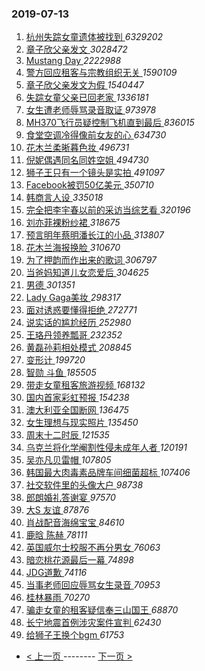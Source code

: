 ### 2019-07-13 
1. [ 杭州失踪女童遗体被找到 ](https://s.weibo.com/weibo?q=%E6%9D%AD%E5%B7%9E%E5%A4%B1%E8%B8%AA%E5%A5%B3%E7%AB%A5%E9%81%97%E4%BD%93%E8%A2%AB%E6%89%BE%E5%88%B0&Refer=top) *6329202*
1. [ 章子欣父亲发文 ](https://s.weibo.com/weibo?q=%23%E7%AB%A0%E5%AD%90%E6%AC%A3%E7%88%B6%E4%BA%B2%E5%8F%91%E6%96%87%23&Refer=top) *3028472*
1. [ Mustang Day ](https://s.weibo.com/weibo?q=%23Mustang%20Day%23&topic_ad=1&Refer=top) *2222988*
1. [ 警方回应租客与宗教组织无关 ](https://s.weibo.com/weibo?q=%23%E8%AD%A6%E6%96%B9%E5%9B%9E%E5%BA%94%E7%A7%9F%E5%AE%A2%E4%B8%8E%E5%AE%97%E6%95%99%E7%BB%84%E7%BB%87%E6%97%A0%E5%85%B3%23&Refer=top) *1590109*
1. [ 章子欣父亲发文为假 ](https://s.weibo.com/weibo?q=%23%E7%AB%A0%E5%AD%90%E6%AC%A3%E7%88%B6%E4%BA%B2%E5%8F%91%E6%96%87%E4%B8%BA%E5%81%87%23&Refer=top) *1540447*
1. [ 失踪女童父亲已回老家 ](https://s.weibo.com/weibo?q=%23%E5%A4%B1%E8%B8%AA%E5%A5%B3%E7%AB%A5%E7%88%B6%E4%BA%B2%E5%B7%B2%E5%9B%9E%E8%80%81%E5%AE%B6%23&Refer=top) *1336181*
1. [ 女生遭老师辱骂录音取证 ](https://s.weibo.com/weibo?q=%23%E5%A5%B3%E7%94%9F%E9%81%AD%E8%80%81%E5%B8%88%E8%BE%B1%E9%AA%82%E5%BD%95%E9%9F%B3%E5%8F%96%E8%AF%81%23&Refer=top) *973978*
1. [ MH370飞行员疑控制飞机直到最后 ](https://s.weibo.com/weibo?q=%23MH370%E9%A3%9E%E8%A1%8C%E5%91%98%E7%96%91%E6%8E%A7%E5%88%B6%E9%A3%9E%E6%9C%BA%E7%9B%B4%E5%88%B0%E6%9C%80%E5%90%8E%23&Refer=top) *836015*
1. [ 食堂空调冷得像前女友的心 ](https://s.weibo.com/weibo?q=%23%E9%A3%9F%E5%A0%82%E7%A9%BA%E8%B0%83%E5%86%B7%E5%BE%97%E5%83%8F%E5%89%8D%E5%A5%B3%E5%8F%8B%E7%9A%84%E5%BF%83%23&Refer=top) *634730*
1. [ 花木兰柔晰暮色妆 ](https://s.weibo.com/weibo?q=%23%E8%8A%B1%E6%9C%A8%E5%85%B0%E6%9F%94%E6%99%B0%E6%9A%AE%E8%89%B2%E5%A6%86%23&Refer=top) *496731*
1. [ 倪妮偶遇同名同姓空姐 ](https://s.weibo.com/weibo?q=%23%E5%80%AA%E5%A6%AE%E5%81%B6%E9%81%87%E5%90%8C%E5%90%8D%E5%90%8C%E5%A7%93%E7%A9%BA%E5%A7%90%23&Refer=top) *494730*
1. [ 狮子王只有一个镜头是实拍 ](https://s.weibo.com/weibo?q=%23%E7%8B%AE%E5%AD%90%E7%8E%8B%E5%8F%AA%E6%9C%89%E4%B8%80%E4%B8%AA%E9%95%9C%E5%A4%B4%E6%98%AF%E5%AE%9E%E6%8B%8D%23&Refer=top) *491097*
1. [ Facebook被罚50亿美元 ](https://s.weibo.com/weibo?q=%23Facebook%E8%A2%AB%E7%BD%9A50%E4%BA%BF%E7%BE%8E%E5%85%83%23&Refer=top) *350710*
1. [ 韩商言人设 ](https://s.weibo.com/weibo?q=%23%E9%9F%A9%E5%95%86%E8%A8%80%E4%BA%BA%E8%AE%BE%23&Refer=top) *335018*
1. [ 完全把李宇春以前的采访当综艺看 ](https://s.weibo.com/weibo?q=%23%E5%AE%8C%E5%85%A8%E6%8A%8A%E6%9D%8E%E5%AE%87%E6%98%A5%E4%BB%A5%E5%89%8D%E7%9A%84%E9%87%87%E8%AE%BF%E5%BD%93%E7%BB%BC%E8%89%BA%E7%9C%8B%23&Refer=top) *320196*
1. [ 刘亦菲裸粉纱裙 ](https://s.weibo.com/weibo?q=%23%E5%88%98%E4%BA%A6%E8%8F%B2%E8%A3%B8%E7%B2%89%E7%BA%B1%E8%A3%99%23&Refer=top) *318675*
1. [ 预言明年蔡明潘长江的小品 ](https://s.weibo.com/weibo?q=%23%E9%A2%84%E8%A8%80%E6%98%8E%E5%B9%B4%E8%94%A1%E6%98%8E%E6%BD%98%E9%95%BF%E6%B1%9F%E7%9A%84%E5%B0%8F%E5%93%81%23&Refer=top) *313807*
1. [ 花木兰海报换脸 ](https://s.weibo.com/weibo?q=%23%E8%8A%B1%E6%9C%A8%E5%85%B0%E6%B5%B7%E6%8A%A5%E6%8D%A2%E8%84%B8%23&Refer=top) *310670*
1. [ 为了押韵而作出来的歌词 ](https://s.weibo.com/weibo?q=%23%E4%B8%BA%E4%BA%86%E6%8A%BC%E9%9F%B5%E8%80%8C%E4%BD%9C%E5%87%BA%E6%9D%A5%E7%9A%84%E6%AD%8C%E8%AF%8D%23&Refer=top) *306797*
1. [ 当爸妈知道儿女恋爱后 ](https://s.weibo.com/weibo?q=%23%E5%BD%93%E7%88%B8%E5%A6%88%E7%9F%A5%E9%81%93%E5%84%BF%E5%A5%B3%E6%81%8B%E7%88%B1%E5%90%8E%23&Refer=top) *304625*
1. [ 男德 ](https://s.weibo.com/weibo?q=%23%E7%94%B7%E5%BE%B7%23&Refer=top) *301351*
1. [ Lady Gaga美妆 ](https://s.weibo.com/weibo?q=Lady%20Gaga%E7%BE%8E%E5%A6%86&Refer=top) *298317*
1. [ 面对诱惑要懂得拒绝 ](https://s.weibo.com/weibo?q=%E9%9D%A2%E5%AF%B9%E8%AF%B1%E6%83%91%E8%A6%81%E6%87%82%E5%BE%97%E6%8B%92%E7%BB%9D&Refer=top) *272771*
1. [ 说实话的尴尬经历 ](https://s.weibo.com/weibo?q=%23%E8%AF%B4%E5%AE%9E%E8%AF%9D%E7%9A%84%E5%B0%B4%E5%B0%AC%E7%BB%8F%E5%8E%86%23&Refer=top) *252980*
1. [ 王珞丹领养瓢哥 ](https://s.weibo.com/weibo?q=%23%E7%8E%8B%E7%8F%9E%E4%B8%B9%E9%A2%86%E5%85%BB%E7%93%A2%E5%93%A5%23&Refer=top) *232352*
1. [ 黄磊孙莉相处模式 ](https://s.weibo.com/weibo?q=%23%E9%BB%84%E7%A3%8A%E5%AD%99%E8%8E%89%E7%9B%B8%E5%A4%84%E6%A8%A1%E5%BC%8F%23&Refer=top) *208845*
1. [ 变形计 ](https://s.weibo.com/weibo?q=%E5%8F%98%E5%BD%A2%E8%AE%A1&Refer=top) *199720*
1. [ 智勋 斗鱼 ](https://s.weibo.com/weibo?q=%E6%99%BA%E5%8B%8B%20%E6%96%97%E9%B1%BC&Refer=top) *185505*
1. [ 带走女童租客旅游视频 ](https://s.weibo.com/weibo?q=%23%E5%B8%A6%E8%B5%B0%E5%A5%B3%E7%AB%A5%E7%A7%9F%E5%AE%A2%E6%97%85%E6%B8%B8%E8%A7%86%E9%A2%91%23&Refer=top) *168132*
1. [ 国内首家彩虹预报 ](https://s.weibo.com/weibo?q=%23%E5%9B%BD%E5%86%85%E9%A6%96%E5%AE%B6%E5%BD%A9%E8%99%B9%E9%A2%84%E6%8A%A5%23&Refer=top) *154238*
1. [ 澳大利亚全国断网 ](https://s.weibo.com/weibo?q=%23%E6%BE%B3%E5%A4%A7%E5%88%A9%E4%BA%9A%E5%85%A8%E5%9B%BD%E6%96%AD%E7%BD%91%23&Refer=top) *136475*
1. [ 女生理想与现实照片 ](https://s.weibo.com/weibo?q=%23%E5%A5%B3%E7%94%9F%E7%90%86%E6%83%B3%E4%B8%8E%E7%8E%B0%E5%AE%9E%E7%85%A7%E7%89%87%23&Refer=top) *135450*
1. [ 周末十二时辰 ](https://s.weibo.com/weibo?q=%23%E5%91%A8%E6%9C%AB%E5%8D%81%E4%BA%8C%E6%97%B6%E8%BE%B0%23&Refer=top) *121535*
1. [ 乌克兰将化学阉割性侵未成年人者 ](https://s.weibo.com/weibo?q=%23%E4%B9%8C%E5%85%8B%E5%85%B0%E5%B0%86%E5%8C%96%E5%AD%A6%E9%98%89%E5%89%B2%E6%80%A7%E4%BE%B5%E6%9C%AA%E6%88%90%E5%B9%B4%E4%BA%BA%E8%80%85%23&Refer=top) *120191*
1. [ 吴亦凡贝雷帽 ](https://s.weibo.com/weibo?q=%23%E5%90%B4%E4%BA%A6%E5%87%A1%E8%B4%9D%E9%9B%B7%E5%B8%BD%23&Refer=top) *107805*
1. [ 韩国最大肉毒素品牌车间细菌超标 ](https://s.weibo.com/weibo?q=%E9%9F%A9%E5%9B%BD%E6%9C%80%E5%A4%A7%E8%82%89%E6%AF%92%E7%B4%A0%E5%93%81%E7%89%8C%E8%BD%A6%E9%97%B4%E7%BB%86%E8%8F%8C%E8%B6%85%E6%A0%87&Refer=top) *107406*
1. [ 社交软件里的头像大户 ](https://s.weibo.com/weibo?q=%23%E7%A4%BE%E4%BA%A4%E8%BD%AF%E4%BB%B6%E9%87%8C%E7%9A%84%E5%A4%B4%E5%83%8F%E5%A4%A7%E6%88%B7%23&Refer=top) *98738*
1. [ 郎朗婚礼答谢宴 ](https://s.weibo.com/weibo?q=%23%E9%83%8E%E6%9C%97%E5%A9%9A%E7%A4%BC%E7%AD%94%E8%B0%A2%E5%AE%B4%23&Refer=top) *97570*
1. [ 大S 友谊 ](https://s.weibo.com/weibo?q=%E5%A4%A7S%20%E5%8F%8B%E8%B0%8A&Refer=top) *87876*
1. [ 肖战配音海绵宝宝 ](https://s.weibo.com/weibo?q=%23%E8%82%96%E6%88%98%E9%85%8D%E9%9F%B3%E6%B5%B7%E7%BB%B5%E5%AE%9D%E5%AE%9D%23&Refer=top) *84610*
1. [ 鹿晗 陈赫 ](https://s.weibo.com/weibo?q=%E9%B9%BF%E6%99%97%20%E9%99%88%E8%B5%AB&Refer=top) *78111*
1. [ 英国威尔士校服不再分男女 ](https://s.weibo.com/weibo?q=%23%E8%8B%B1%E5%9B%BD%E5%A8%81%E5%B0%94%E5%A3%AB%E6%A0%A1%E6%9C%8D%E4%B8%8D%E5%86%8D%E5%88%86%E7%94%B7%E5%A5%B3%23&Refer=top) *76063*
1. [ 暗恋桃花源最后一幕 ](https://s.weibo.com/weibo?q=%23%E6%9A%97%E6%81%8B%E6%A1%83%E8%8A%B1%E6%BA%90%E6%9C%80%E5%90%8E%E4%B8%80%E5%B9%95%23&Refer=top) *74898*
1. [ JDG道歉 ](https://s.weibo.com/weibo?q=%23JDG%E9%81%93%E6%AD%89%23&Refer=top) *74116*
1. [ 当事老师回应辱骂女生录音 ](https://s.weibo.com/weibo?q=%E5%BD%93%E4%BA%8B%E8%80%81%E5%B8%88%E5%9B%9E%E5%BA%94%E8%BE%B1%E9%AA%82%E5%A5%B3%E7%94%9F%E5%BD%95%E9%9F%B3&Refer=top) *70953*
1. [ 桂林暴雨 ](https://s.weibo.com/weibo?q=%23%E6%A1%82%E6%9E%97%E6%9A%B4%E9%9B%A8%23&Refer=top) *70270*
1. [ 骗走女童的租客疑信奉三山国王 ](https://s.weibo.com/weibo?q=%23%E9%AA%97%E8%B5%B0%E5%A5%B3%E7%AB%A5%E7%9A%84%E7%A7%9F%E5%AE%A2%E7%96%91%E4%BF%A1%E5%A5%89%E4%B8%89%E5%B1%B1%E5%9B%BD%E7%8E%8B%23&Refer=top) *68870*
1. [ 长宁地震首例涉灾案件宣判 ](https://s.weibo.com/weibo?q=%23%E9%95%BF%E5%AE%81%E5%9C%B0%E9%9C%87%E9%A6%96%E4%BE%8B%E6%B6%89%E7%81%BE%E6%A1%88%E4%BB%B6%E5%AE%A3%E5%88%A4%23&Refer=top) *62430*
1. [ 给狮子王换个bgm ](https://s.weibo.com/weibo?q=%E7%BB%99%E7%8B%AE%E5%AD%90%E7%8E%8B%E6%8D%A2%E4%B8%AAbgm&Refer=top) *61753* 

- [ < 上一页 ](https://github.com/able8/weibo-hot-record/blob/master/2019-07-12.md) -------- [ 下一页 > ](https://github.com/able8/weibo-hot-record/blob/master/2019-07-14.md)